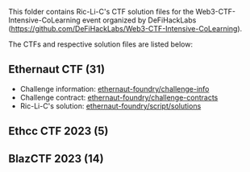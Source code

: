 This folder contains Ric-Li-C's CTF solution files for the Web3-CTF-Intensive-CoLearning event organized by DeFiHackLabs
(https://github.com/DeFiHackLabs/Web3-CTF-Intensive-CoLearning).

The CTFs and respective solution files are listed below:

## Ethernaut CTF (31)

-   Challenge information: [ethernaut-foundry/challenge-info](ethernaut-foundry/challenge-info/)
-   Challenge contract: [ethernaut-foundry/challenge-contracts](ethernaut-foundry/challenge-contracts/)
-   Ric-Li-C's solution: [ethernaut-foundry/script/solutions](ethernaut-foundry/script/solutions/)

## Ethcc CTF 2023 (5)

## BlazCTF 2023 (14)
